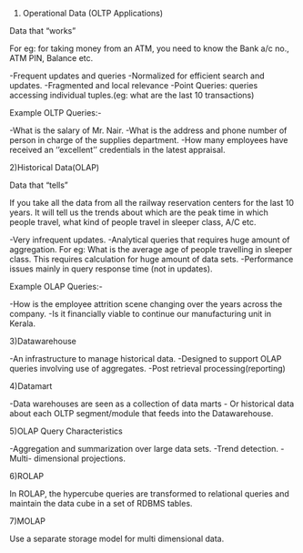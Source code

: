 1) Operational Data (OLTP Applications)

Data that “works”

For eg: for taking money from an ATM, you need to know the Bank a/c no., ATM PIN, Balance etc.

-Frequent updates and queries
-Normalized for efficient search and updates.
-Fragmented and local relevance
-Point Queries: queries accessing individual tuples.(eg: what are the last 10 transactions)

Example OLTP Queries:-

-What is the salary of Mr. Nair.
-What is the address and phone number of person in charge of the supplies department.
-How many employees have received an ‘’excellent’’ credentials in the latest appraisal.

2)Historical Data(OLAP)

Data that “tells”

If you take all the data from all the railway reservation centers for the last 10 years. It will tell us the trends about which are the peak time in which people travel, what kind of people travel in sleeper class, A/C etc.

-Very infrequent updates.
-Analytical queries that requires huge amount of aggregation.
For eg: What is the average age of people travelling in sleeper class. This requires calculation for huge amount of data sets.
-Performance issues mainly in query response time (not in updates).

Example OLAP Queries:-

-How is the employee attrition scene changing over the years across the company.
-Is it financially viable to continue our manufacturing unit in Kerala.

3)Datawarehouse

-An infrastructure to manage historical data.
-Designed to support OLAP queries involving use of aggregates.
-Post retrieval processing(reporting)

4)Datamart

-Data warehouses are seen as a collection of data marts - Or  historical data about each OLTP segment/module that feeds into the Datawarehouse.

5)OLAP Query Characteristics

-Aggregation and summarization over large data sets.
-Trend detection.
-Multi- dimensional projections.

6)ROLAP

In ROLAP, the hypercube queries are transformed to relational queries and maintain the data cube in a set of RDBMS tables.

7)MOLAP

Use a separate storage model for multi dimensional data.
